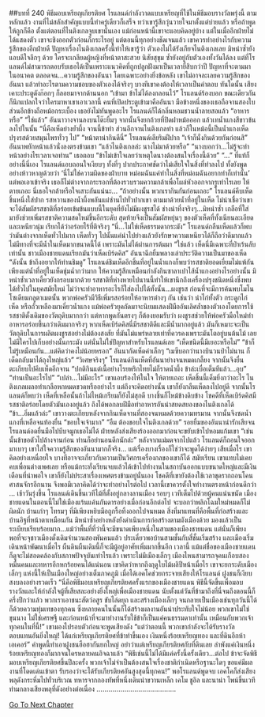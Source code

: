 ##บทที่ 240 พิธีมอบเหรียญเกียรติยศ
โรแลนด์กำลังวาดแบบเหรียญที่ใช้ในพิธีมอบรางวัลพรุ่งนี้ ตามหลักแล้ว งานที่ไม่สลักสำคัญแบบนี้ทำครู่เดียวก็เสร็จ ทว่าเขารู้สึกวุ่นวายใจมาตั้งแต่บ่ายแล้ว
หรือถ้าพูดให้ถูกก็คือ ตั้งแต่ตอนที่ไนติงเกลจูบเขานั่นเอง
แม้ก่อนหน้านี้เขาจะแอบคิดอยู่บ้าง แต่ในเมื่ออีกฝ่ายไม่ได้แสดงตัว เขาจะชิงออกตัวก่อนก็กระไรอยู่ แต่ตอนนี้ทุกอย่างชัดเจนแล้ว เขาควรทำอย่างไรกับความรู้สึกของอีกฝ่ายดี
ปัญหาเรื่องไนติงเกลครั้งนี้ทำให้เขารู้ว่า ตัวเองไม่ได้รังเกียจไนติงเกลเลย มิหนำซ้ำยังแอบดีใจลึกๆ ด้วย ใครจะเกลียดผู้หญิงที่หน้าตาสะสวย นิสัยสุขุม ซ้ำยังอยู่กับตัวเองทั้งวันได้ลง แต่ที่โรแลนด์ไม่สามารถตอบรับเธอได้เป็นเพราะแนวคิดที่ถูกปลูกฝังมาเป็นเวลายี่สิบกว่าปี ปัญหาที่จะตามมาในอนาคต ตลอดจน...ความรู้สึกของอันนา โดยเฉพาะอย่างยิ่งข้อหลัง เขาไม่อาจละเลยความรู้สึกของอันนา แล้วทำอะไรตามความชอบของตัวเองได้จริงๆ
บางทีเขาคงต้องให้เวลาเป็นคำตอบ
ทันใดนั้น เสียงเคาะประตูดังก๊อกๆ ก็ลอยมาจากด้านนอก
“เข้ามา ข้าไม่ได้ลงกลอนไว้” โรแลนด์ร้องบอก ขณะเดียวกันก็นึกแปลกใจว่าใครมาหาเขาเอาเวลานี้
คนที่เปิดประตูเข้ามาคืออันนา มือข้างหนึ่งของเธอถือจานสองใบ ส่วนอีกข้างถือหม้อกระเบื้อง เธอยังไม่ทันพูดอะไร โรแลนด์ก็ได้กลิ่นหอมชวนน้ำลายสอแล้ว
“อาหารหรือ”
“ใช่แล้ว” อันนาวางจานลงบนโต๊ะยิ้มๆ จากนั้นจึงยกถ้วยที่ปิดฝาหม้อออก แล้วเทน้ำแกงสีขาวข้นลงไปในนั้น “นี่คือเห็ดย่างย้ำผึ้ง จานนี้ข้าทำ ส่วนอีกจานไนติงเกลทำ แล้วก็ในหม้อนี้เป็นน้ำแกงเห็ด ปรุงรสด้วยสมุนไพรทั่วๆ ไป”
“หน้าตาน่ากินดีนี่” โรแลนด์เลียริมฝีปาก “เจ้าก็นั่งกินด้วยกันก่อนสิ”
อันนาพยักหน้าแล้วนั่งลงตรงข้ามเขา
“แล้วไนติงเกลล่ะ นางไม่มาด้วยหรือ”
“นางบอกว่า...ไม่รู้จะทำหน้าอย่างไรเวลาเจอท่าน” เธอตอบ “ข้าไม่เข้าใจเลยว่าเหตุใดนางต้องสนใจเรื่องนี้ด้วย”
“...” ที่แท้ก็อย่างนี้นี่เอง โรแลนด์แอบถอนใจเงียบๆ ทั้งที่ๆ ปากประกาศชัดว่าไม่เสียใจในสิ่งที่ทำลงไป ทั้งยังพูดอย่างห้าวหาญด้วยว่า ‘นี่ไม่ใช่ความผิดของฝ่าบาท หม่อมฉันแค่ทำในสิ่งที่หม่อมฉันอยากทำก็เท่านั้น’ แต่พอเอาเข้าจริง เธอก็ไม่ต่างจากกระรอกที่ต้องรวบรวมความกล้าเพื่อโผล่หัวออกจากรูเท่าไรเลย ให้ตายเถอะ นี่เธอใจกล้าหรือใจเสาะกันแน่นะ... “ถ้าอย่างนั้น พวกเรากินกันก่อนเถอะ”
โรแลนด์คีบเห็ดชิ้นหนึ่งใส่ปาก รสหวานของน้ำผึ้งพลันแผ่ซ่านไปทั่วปากเขา ตามมาด้วยน้ำที่อยู่ในเห็ด ไม่น่าเชื่อว่าเขาจะได้สัมผัสรสชาติที่อร่อยเข้มข้นแบบนี้ในยุคที่ยังไม่มีผงชูรสได้ ช่างน่าทึ่งจริงๆ...มิหนำซ้ำ เกลือที่ใส่มายังช่วยเพิ่มรสชาติความสดใหม่ขึ้นอีกระดับ สุดท้ายจึงเป็นสัมผัสหยุ่นๆ ของตัวเห็ดที่ทั้งเนียนละเอียดและเหนียวนุ่ม เรียกได้ว่าอร่อยไร้ที่ติจริงๆ
“นี่...ไม่ใช่เห็ดธรรมดากระมัง” โรแลนด์กลืนเห็ดแล้วก็พบว่ามันต่างจากเห็ดทั่วไปมาก เห็ดทั่วๆ ไปนั้นแค่นำไปย่างแล้วยังรักษาความเหนียวได้ก็ถือว่าดีมากแล้ว ไม่มีทางที่จะมีน้ำในเห็ดมากขนาดนี้ได้ เพราะมันไม่ได้ผ่านการต้มมา
“ใช่แล้ว เห็ดนี่มีเฉพาะที่ป่าเร้นลับเท่านั้น ชาวเมืองชายแดนเรียกมันว่าเห็ดเบิร์ดคิส” อันนาฉีกยิ้มพลางเล่าประวัติความเป็นมาของเห็ด “ดังนั้น ข้าถึงอยากให้ท่านชิมดู”
โรแลนด์ชิมเห็ดอีกชิ้นที่อยู่ในน้ำแกงก็พบว่ารสชาติยอดเยี่ยมไม่แพ้กัน เพียงแต่น้ำที่อยู่ในเห็ดชุ่มฉ่ำกว่ามาก ให้ความรู้สึกเหมือนกำลังกินซาลาเปาไส้น้ำแกงอย่างไรอย่างนั้น มิหนำซ้ำเวลาเคี้ยวยังกรอบมากด้วย รสชาติที่ห่างหายไปนานนี้ทำให้เขานึกถึงเครื่องปรุงชนิดหนึ่งซึ่งพบได้ทั่วไปในยุคสมัยใหม่ ไม่ว่าจะทำอาหารอะไรก็ใส่ลงไปได้ทั้งนั้น...ผงชูรส ก่อนที่จะมีการค้นพบโมโนโซเดียมกลูตาเมตนั้น พวกพ่อครัวมีวิธีเพิ่มรสอร่อยให้อาหารต่างๆ กัน เช่นว่า นำไก่ทั้งตัว กระดูกไก่ เห็ด หรือถั่วเหลืองมาเคี่ยวน้ำแกง แม้พ่อครัวยุคถัดมาจะนิยมแสดงฝีมืออันเลิศล้ำของตัวเองโดยการใช้รสชาติดั้งเดิมของวัตถุดิบมากกว่า แต่หากพูดกันตรงๆ ก็ต้องยอมรับว่า ผงชูรสช่วยให้พ่อครัวมือใหม่ทำอาหารอร่อยขึ้นกว่าเดิมมากจริงๆ
หากเห็ดเบิร์ดคิสนี่มีรสชาติดีและมีน้ำมากอยู่แล้ว มันก็เหมาะจะเป็นวัตถุดิบในการผลิตผงชูรสอย่างไม่ต้องสงสัย ที่มันไม่แพร่หลายเท่าที่ควรคงเพราะมันโตอยู่บนต้นไม้ เลยไม่มีใครไปเก็บอย่างนั้นกระมัง แต่นั่นไม่ใช่ปัญหาสำหรับโรแลนด์เลย
“เห็ดชนิดนี้มีเยอะหรือไม่”
“ข้าก็ไม่รู้เหมือนกัน...แต่คิดว่าคงไม่น้อยหรอก” อันนากัดเห็ดคำเล็กๆ “เมซีบอกว่านางบินวนป่าไม่นาน ก็เด็ดกลับมาได้ถุงใหญ่แล้ว”
“วิเศษจริงๆ” โรแลนด์กินเห็ดที่อันนาย่างจนหมดเกลี้ยง จากนั้นจึงยื่นตะเกียบไปคีบเห็ดอีกจาน “ปกติกินแต่เนื้อย่างโรยพริกไทยไม่ก็ราดน้ำผึ้ง ข้าล่ะเบื่อเต็มทีแล้ว...อุบ”
“ท่านเป็นอะไรไป”
“เปล่า...ไม่มีอะไร” เขาแอบร้องไห้ในใจ ให้ตายเถอะ เห็ดชิ้นนี้เค็มยิ่งกว่าอะไร ไนติงเกลเผลอทำเกลือหกหมดขวดหรืออย่างไร แต่ถึงจะคิดอย่างนั้น เขาก็ยังกลืนเห็ดลงไปอยู่ดี จากนั้นโรแลนด์ก็พบว่า เห็ดที่เหลือนั้นถ้าไม่ไหม้เกรียมก็ยังไม่สุกดี บางชิ้นก็ไหม้ข้างดิบข้าง โชคดีที่เห็ดเบิร์ดคิสมีรสชาติอร่อยโดยตัวมันเองอยู่แล้ว ถึงได้พอกลบฝีมือทำอาหารอันน่าสยดสยองของไนติงเกลได้
“ข้า...อิ่มแล้วล่ะ” เขาวางตะเกียบหลังจากกินเห็ดจานที่สองจนหมดด้วยความทรมาน จากนั้นจึงซดน้ำแกงที่เหลือจนท้องยื่น “ขอบใจเจ้ามาก”
“อืม ต้องขอบใจไนติงเกลด้วย” รอยยิ้มของอันนาน่ารักเสียจนโรแลนด์อดยื่นมือไปบีบจมูกเธอไม่ได้ ฝ่ายหลังส่งเสียงร้องออกมาก่อนจะขยับเข้าไปหอมแก้มเขา “เช่นนั้นข้าขอตัวไปล้างจานก่อน ท่านก็อย่านอนดึกนักล่ะ”
หลังจากแม่มดจากไปแล้ว โรแลนด์ก็ถอนใจออกมาเบาๆ
เขาใส่ใจความรู้สึกของอันนามากก็จริง... แต่เรื่องบางเรื่องก็ใช่ว่าจะพูดได้ง่ายๆ เสียเมื่อไร เขาคิดอย่างเหนื่อยใจ บางทีอาจจะเกี่ยวกับความเป็นวิศกรเครื่องกลของเขาก็ได้ สมัยเรียน เขาแทบไม่เคยคบเพื่อนต่างเพศเลย หรือแม้กระทั่งเรียนจบแล้วได้เข้าไปทำงานในสถาบันออกแบบขนาดใหญ่และมีเงินเดือนที่น่าพอใจ เขาก็ยังไม่ประสาเรื่องเพศตรงข้ามอยู่นั่นเอง
โชคดีที่เขายังต้องใช้เวลาขุดรากถอนโคนศาสนจักรอีกนาน จึงพอมีเวลาคิดได้ว่าจะทำอย่างไรต่อไป เวลานี้เขาควรตั้งใจทำงานตรงหน้าก่อนดีกว่า
...
เช้าวันรุ่งขึ้น โรแลนด์เดินขึ้นเวทีไม้ที่ตั้งอยู่กลางลานเมือง รอบๆ เวทีเต็มไปด้วยผู้คนแน่นขนัด
เมืองชายแดนในตอนนี้ไม่ใช่เมืองแร้นแค้นกันดารอย่างเมื่อก่อนอีกต่อไป จะบอกว่าพลิกโฉมใหม่หมดก็ไม่ผิดนัก
บ้านเก่าๆ โทรมๆ ที่มีเพียงหยิบมือถูกรื้อทิ้งออกไปจนหมด สิ่งที่มาแทนที่คือพื้นที่ก่อสร้างและบ้านอิฐที่หน้าตาเหมือนกัน มิหนำซ้ำอย่างหลังยังดำเนินการก่อสร้างตามผังเมืองด้วย มองแล้วเป็นระเบียบเรียบร้อยมาก...แม้ว่าพื้นที่ที่ว่านี้จะมีขนาดเพียงหนึ่งในสามของเมืองชายแดน แต่นั่นก็เพียงพอที่จะจุชาวเมืองดั้งเดิมจำนวนสองพันคนแล้ว
ประเดี๋ยวพอบ้านสามชั้นกับสี่ชั้นเริ่มสร้าง และเมืองเริ่มเดินหน้าพัฒนาเมื่อไร ผืนดินผืนเดิมนี้ก็จะมีผู้อยู่อาศัยเพิ่มมากขึ้นอีก เวลานี้ แม้แต่ชื่อของเมืองชายแดนก็ดูจะไม่สอดคล้องกับสภาพปัจจุบันเท่าไรแล้ว เพราะไม่มีเมืองเล็กๆ เมืองไหนสามารถจุคนเกือบสองหมื่นคนและทหารอีกหกร้อยคนได้แน่นอน เขาคิดว่าหากถึงฤดูใบไม้ผลิปีหน้าเมื่อไร เขาจะยกระดับเมืองเล็กๆ แห่งนี้ให้เป็นเมืองใหญ่อย่างเต็มภาคภูมิ
เมื่อได้เอคโคช่วยกระจายเสียงให้โรแลนด์ ฝูงชนก็เงียบสงบลงอย่างรวดเร็ว
“นี่คือพิธีมอบเหรียญเกียรติยศครั้งแรกของเมืองชายแดน พิธีนี้จัดขึ้นเพื่อมอบรางวัลและให้กำลังใจผู้ที่เสียสละอย่างยิ่งใหญ่เพื่อเมืองชายแดน นับตั้งแต่วันที่ข้ามาถึงที่นี่จนถึงตอนนี้ก็ครึ่งปีกว่าแล้ว พวกเราเอาชนะสัตว์อสูร ขับไล่ดยุก และสร้างเมืองเล็กๆ จนกลายเป็นเมืองเช่นทุกวันนี้ได้ก็ด้วยความทุ่มเทของทุกคน ซึ่งหลายคนในนั้นก็ได้สร้างผลงานอันน่าประทับใจไม่น้อย พวกเขาไม่ใช่ขุนนาง ไม่ใช่เศรษฐี และก่อนหน้าที่จะมาทำงานรับใช้ข้าก็เป็นแค่คนธรรมดาเท่านั้น เหมือนกับพวกเจ้าทุกคนในที่นี้!”
เขามองไปรอบตัวก่อนจะพูดเสียงดัง “แต่ว่าตอนนี้ พวกเขากำลังจะได้รับรางวัลตอบแทนอันยิ่งใหญ่! ได้แก่เหรียญเกียรติยศที่ข้าทำขึ้นเอง เงินหนึ่งร้อยเหรียญทอง และที่ดินอีกห้าเอเคอร์”
คำพูดนี้ทำเอาฝูงชนฮือฮากันยกใหญ่ อย่าว่าแต่เหรียญเกียรติยศกับที่ดินเลย ลำพังแค่เงินหนึ่งร้อยเหรียญทองก็มากจนใครหลายคนอิจฉาแล้ว
“พิธีเช่นนี้ไม่ได้มีแค่ครั้งนี้ครั้งเดียว...ต่อไป ข้าจะจัดพิธีมอบเหรียญเกียรติยศขึ้นปีละครั้ง พวกเจ้าไม่จำเป็นต้องสนใจเรื่องชาติกำเนิดหรือฐานะใดๆ ขอแค่มีผลงานที่โดดเด่นเข้าตา รับรองว่าจะได้รับเกียรติยศอันสูงสุดนี้ทุกคน!”
พอโรแลนด์พูดจบ เอคโคก็ส่งเสียงพลุดังกระหึ่มไปทั่วบริเวณ ทหารจากกองทัพที่หนึ่งเดินนำขวานเหล็ก เคโม ชูอิล และนาน่า ไพน์ขึ้นเวทีท่ามกลางเสียงพลุที่ดังอย่างต่อเนื่อง
........................................




[Go To Next Chapter]( ./153.md)